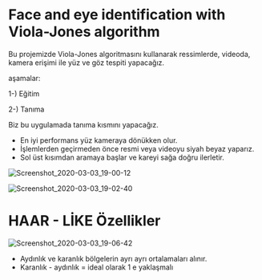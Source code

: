 # Face and eye identification with Viola-Jones algorithm

Bu projemizde Viola-Jones algoritmasını kullanarak ressimlerde, videoda, kamera erişimi ile yüz ve göz tespiti yapacağız.

aşamalar:

1-) Eğitim

2-) Tanıma 

Biz bu uygulamada tanıma kısmını yapacağız.

* En iyi performans yüz kameraya dönükken olur.
* İşlemlerden geçirmeden önce resmi veya videoyu siyah beyaz yaparız.
* Sol üst kısımdan aramaya başlar ve kareyi sağa doğru ilerletir.

![Screenshot_2020-03-03_19-00-12](https://user-images.githubusercontent.com/54184905/75805520-0c877100-5d93-11ea-8fd7-6fc31953c503.png)

![Screenshot_2020-03-03_19-02-40](https://user-images.githubusercontent.com/54184905/75805818-8f103080-5d93-11ea-8258-116f36031bfb.png)


# HAAR - LİKE Özellikler

![Screenshot_2020-03-03_19-06-42](https://user-images.githubusercontent.com/54184905/75805935-ced71800-5d93-11ea-95aa-692151a54f73.png)

* Aydınlık ve karanlık bölgelerin ayrı ayrı ortalamaları alınır.
* Karanlık - aydınlık = ideal olarak 1 e yaklaşmalı

